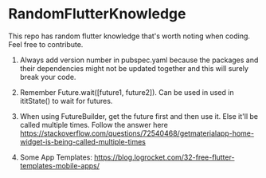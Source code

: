 # RandomFlutterKnowledge
This repo has random flutter knowledge that's worth noting when coding. Feel free to contribute.


1. Always add version number in pubspec.yaml because the packages and their dependencies might not be updated together and this will surely break your code.

2. Remember Future.wait([future1, future2]). Can be used in used in ititState() to wait for futures.

3. When using FutureBuilder, get the future first and then use it. Else it'll be called multiple times. Follow the answer here https://stackoverflow.com/questions/72540468/getmaterialapp-home-widget-is-being-called-multiple-times

4. Some App Templates: https://blog.logrocket.com/32-free-flutter-templates-mobile-apps/
